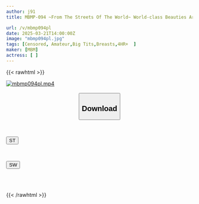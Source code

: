 ```yaml
---
author: j91
title: MBMP-094 ~From The Streets Of The World~ World-class Beauties Are Super Cool In Sex Too! Pick Up And Have Sex With Perfect Girls Who Have Beautiful Breasts And Are Secretly Lewd! 6 People, 4 Hours

url: /v/mbmp094pl
date: 2025-03-21T14:00:00Z
image: "mbmp094pl.jpg"
tags: [Censored, Amateur,Big Tits,Breasts,4HR+	]
maker: [MBM]
actress: [ ]
---
```



{{< rawhtml >}}

<div class="video" data-videoid="a0rP2ObZv7Sx3xa">
    <a href="javascript:;">
        <img src="/v/mbmp094pl/mbmp094pl.jpg" width="WIDTH" height="HEIGHT" alt="mbmp094pl.mp4" loading="lazy">
    </a>
</div>

<script type="text/javascript" src="https://j91.asia/asset/on-demand-st.js"></script>

<br>
  <link rel="stylesheet" href="https://j91.asia/asset/bs5.css">
  
  <center>
  <button class="btn btn-primary" type="button" data-bs-toggle="collapse" data-bs-target=".multi-collapse" aria-expanded="false" aria-controls="multiCollapseExample1 multiCollapseExample2"><h2>Download</h2></button></center>
</p>
<div class="row">
  <div class="col">
    <div class="collapse multi-collapse" id="multiCollapseExample1">
      <div class="card card-body">
	      	      <br>
<div class="buttons">  
<p><a href="/v/mbmp094pl/st.html" target="_blank"><button class="btn-hover color-3"><i class="fa fa-download"></i> ST</button></a></p></div>
    </div>
  </div>
</div>
  <div class="col">
    <div class="collapse multi-collapse" id="multiCollapseExample2">
      <div class="card card-body">
	      <br>
<div class="buttons">
<p><a href="/v/mbmp094pl/sw.html" target="_blank"><button class="btn-hover color-2"><i class="fa fa-download"></i> SW</button></a></p></div>
<br><br>
      </div>
    </div>
  </div>
</div>

{{< /rawhtml >}}
